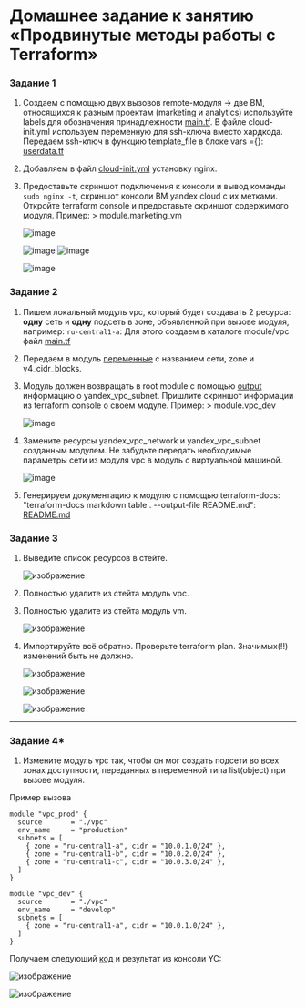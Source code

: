 # Домашнее задание к занятию «Продвинутые методы работы с Terraform»

### Задание 1

1. Создаем с помощью двух вызовов remote-модуля -> две ВМ, относящихся к разным проектам (marketing и analytics) используйте labels для обозначения принадлежности [main.tf](main.tf).  В файле cloud-init.yml используем переменную для ssh-ключа вместо хардкода. Передаем ssh-ключ в функцию template_file в блоке vars ={}: [userdata.tf](userdata.tf)


2. Добавляем в файл [cloud-init.yml](cloud-init.yml) установку nginx.
3. Предоставьте скриншот подключения к консоли и вывод команды ```sudo nginx -t```, скриншот консоли ВМ yandex cloud с их метками. Откройте terraform console и предоставьте скриншот содержимого модуля. Пример: > module.marketing_vm

   ![image](https://github.com/user-attachments/assets/16a089b2-bae3-4d7a-b417-be5df2a6fefd)

   ![image](https://github.com/user-attachments/assets/e37ecb09-9890-4bd6-b2ad-29f59b7840e8)      ![image](https://github.com/user-attachments/assets/63bc87f0-da8a-4ea8-af4a-ec1ecb98c263)

   ![image](https://github.com/user-attachments/assets/5cf4170a-fddc-43f4-b4a1-30f1566cf954)


### Задание 2

1. Пишем локальный модуль vpc, который будет создавать 2 ресурса: **одну** сеть и **одну** подсеть в зоне, объявленной при вызове модуля, например: ```ru-central1-a```:
         Для этого создаем в каталоге module/vpc файл [main.tf](vpc/main.tf)

2. Передаем в модуль [переменные](vpc/variables.tf) с названием сети, zone и v4_cidr_blocks.
3. Модуль должен возвращать в root module с помощью [output](vpc/output.tf) информацию о yandex_vpc_subnet. Пришлите скриншот информации из terraform console о своем модуле. Пример: > module.vpc_dev  

      ![image](https://github.com/user-attachments/assets/294a9b3b-5d8e-4c0b-9fd1-6b447cfe2dc0)

4. Замените ресурсы yandex_vpc_network и yandex_vpc_subnet созданным модулем. Не забудьте передать необходимые параметры сети из модуля vpc в модуль с виртуальной машиной.

      ![image](https://github.com/user-attachments/assets/707ac88e-7593-4985-8d8e-6f267adc5eae)

5. Генерируем документацию к модулю с помощью terraform-docs: "terraform-docs markdown table . --output-file README.md": [README.md](vpc/README.md)

### Задание 3
1. Выведите список ресурсов в стейте.

      ![изображение](https://github.com/user-attachments/assets/677f70cb-05bb-4b83-9b38-99a6018cf490)

2. Полностью удалите из стейта модуль vpc.
3. Полностью удалите из стейта модуль vm.

      ![изображение](https://github.com/user-attachments/assets/2a582da2-57e8-462e-8fc7-5323caddeaac)


4. Импортируйте всё обратно. Проверьте terraform plan. Значимых(!!) изменений быть не должно.

      ![изображение](https://github.com/user-attachments/assets/74fec860-d4e5-4ced-9b81-d3981cffc747)

      ![изображение](https://github.com/user-attachments/assets/172ca05f-61b1-403b-8cc3-ba015314eac2)
      
      ![изображение](https://github.com/user-attachments/assets/1bc665ca-d888-4f95-98e5-13ab429e321e)

---------------------

### Задание 4*

1. Измените модуль vpc так, чтобы он мог создать подсети во всех зонах доступности, переданных в переменной типа list(object) при вызове модуля.
  
Пример вызова
```
module "vpc_prod" {
  source       = "./vpc"
  env_name     = "production"
  subnets = [
    { zone = "ru-central1-a", cidr = "10.0.1.0/24" },
    { zone = "ru-central1-b", cidr = "10.0.2.0/24" },
    { zone = "ru-central1-c", cidr = "10.0.3.0/24" },
  ]
}

module "vpc_dev" {
  source       = "./vpc"
  env_name     = "develop"
  subnets = [
    { zone = "ru-central1-a", cidr = "10.0.1.0/24" },
  ]
}
```

Получаем следующий [код](vpc_subnets) и результат из консоли YC:

   ![изображение](https://github.com/user-attachments/assets/548425e2-92b1-443d-a09f-34756deccb64)

   ![изображение](https://github.com/user-attachments/assets/ff1dc7e4-7713-43ba-88d9-b4fda2aaf432)

